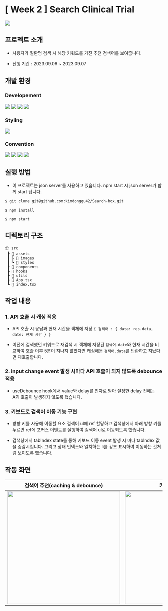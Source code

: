 # [ Week 2 ] Search Clinical Trial

<img src = https://camo.githubusercontent.com/431cb39804ef7c333ffa8b0dfec7e24581654e84e3c8bcf91f64a43158c3156c/68747470733a2f2f7374617469632e77616e7465642e636f2e6b722f696d616765732f6576656e74732f323930392f62333539313861362e6a7067 />

## 프로젝트 소개

- 사용자가 질환명 검색 시 해당 키워드를 가진 추천 검색어를 보여줍니다.

- 진행 기간 : 2023.09.06 ~ 2023.09.07

## 개발 환경

### Developement

<img src="https://img.shields.io/badge/TypeScript-3178C6?style=for-the-badge&logo=TypeScript&logoColor=white"/> <img src="https://img.shields.io/badge/React-61DAFB?style=for-the-badge&logo=React&logoColor=white"/> <img src="https://img.shields.io/badge/React Router-CA4245?style=for-the-badge&logo=React Router&logoColor=white"> <img src="https://img.shields.io/badge/Axios-5A29E4?style=for-the-badge&logo=Axios&logoColor=white"/>

### Styling

<img src="https://img.shields.io/badge/styled component-DB7093?style=for-the-badge&logo=styled-components&logoColor=white"/>

### Convention

<img src="https://img.shields.io/badge/ESLint-4B32C3?style=for-the-badge&logo=eslint"> <img src="https://img.shields.io/badge/Prettier-F7B93E?style=for-the-badge&logo=prettier&logoColor=white"> <img src="https://img.shields.io/badge/husky-brown?style=for-the-badge&logo=npm"> <img src="https://img.shields.io/badge/lint staged-white?style=for-the-badge&logo=npm">

## 실행 방법

- 이 프로젝트는 json server를 사용하고 있습니다. npm start 시 json server가 함께 start 됩니다.

```
$ git clone git@github.com:kimdonggu42/Search-box.git

$ npm install

$ npm start
```

## 디렉토리 구조

```
📦 src
 ┣ 📂 assets
 ┃ ┣ 📂 images
 ┃ ┗ 📂 styles
 ┣ 📂 components
 ┣ 📂 hooks
 ┣ 📂 utils
 ┣ 📜 App.tsx
 ┗ 📜 index.tsx
```

## 작업 내용

### 1. API 호출 시 캐싱 적용

- API 호출 시 응답과 현재 시간을 객체에 저장
  `{ 검색어 : { data: res.data, date: 현재 시간 } }`

- 이전에 검색했던 키워드로 재검색 시 객체에 저장된 `검색어.date`와 현재 시간을 비교하여
  호출 이후 5분이 지나지 않았다면 캐싱해둔 `검색어.data`를 반환하고 지났다면 재호출합니다.

### 2. input change event 발생 시마다 API 호출이 되지 않도록 debounce 적용

- useDebounce hook에서 value와 delay를 인자로 받아 설정한 delay 전에는 API 호출이 발생하지 않도록 했습니다.

### 3. 키보드로 검색어 이동 기능 구현

- 방향 키를 사용해 이동할 요소 검색어 ul에 ref 할당하고 검색창에서 아래 방향 키를 누르면 ref에 포커스 이벤트를 실행하여 검색어 ul로 이동되도록 했습니다.

- 검색창에서 tabIndex state를 통해 키보드 이동 event 발생 시 마다 tabIndex 값을 증감시킵니다. 그리고 상태 인덱스와 일치하는 li를 강조 표시하여 이동하는 것처럼 보이도록 했습니다.

## 작동 화면

|                                                         **검색어 추천(caching & debounce)**                                                          |                                                               **키보드로 검색어 이동**                                                               |
| :--------------------------------------------------------------------------------------------------------------------------------------------------: | :--------------------------------------------------------------------------------------------------------------------------------------------------: |
| <img width="360px" src="https://github.com/kimdonggu42/Github-React-repository-Issue-viewer/assets/115632555/8b58474c-08af-4352-b9b7-03d5cb72d912"/> | <img width="360px" src="https://github.com/kimdonggu42/Github-React-repository-Issue-viewer/assets/115632555/969ac28b-2e19-4fdc-a450-51f5029ae11a"/> |
